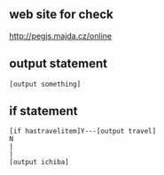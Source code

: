 web site for check
---------
http://pegjs.majda.cz/online

output statement
----------------
    [output something]


if statement
----------------
    [if hastravelitem]Y---[output travel]
    N
    |
    |
    [output ichiba]
